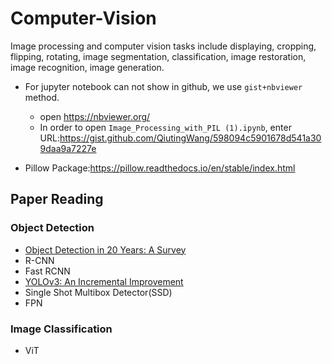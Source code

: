 # Computer-Vision

Image processing and computer vision tasks include displaying, cropping, flipping, rotating, image segmentation, classification, image restoration, image recognition, image generation. 


- For jupyter notebook can not show in github, we use `gist+nbviewer` method.
    - open <https://nbviewer.org/>
    - In order to open `Image_Processing_with_PIL (1).ipynb`, enter URL:<https://gist.github.com/QiutingWang/598094c5901678d541a309daa9a7227e>
    
- Pillow Package:<https://pillow.readthedocs.io/en/stable/index.html>

## Paper Reading

### Object Detection
- [Object Detection in 20 Years: A Survey](https://arxiv.org/pdf/1905.05055v2.pdf)
- R-CNN
- Fast RCNN
- [YOLOv3: An Incremental Improvement](https://arxiv.org/pdf/1804.02767.pdf)
- Single Shot Multibox Detector(SSD)
- FPN

### Image Classification
- ViT

